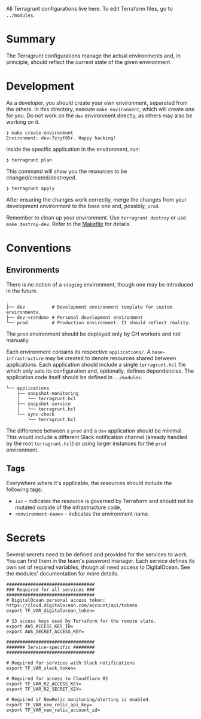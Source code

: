 All Terragrunt configurations live here. To edit Terraform files, go to `../modules`.

# Summary
The Terragrunt configurations manage the actual environments and, in principle, should reflect the current state of the given environment.

# Development
As a developer, you should create your own environment, separated from the others. In this directory, execute `make environment`, which will create one for you. Do not work on the `dev` environment directly, as others may also be working on it.

```
❯ make create-environment
Environment: dev-7zryf85r. Happy hacking!
```

Inside the specific application in the environment, run:
```
❯ terragrunt plan
```
This command will show you the resources to be changed/created/destroyed.

```
❯ terragrunt apply
```

After ensuring the changes work correctly, merge the changes from your development environment to the base one and, possibly, `prod`.

Remember to clean up your environment. Use `terragrunt destroy` or use `make destroy-dev`. Refer to the [Makefile](./Makefile) for details.


# Conventions

## Environments

There is no notion of a `staging` environment, though one may be introduced in the future.

```
.
├── dev          # Development environment template for custom environments.
├── dev-<random> # Personal development environment
└── prod         # Production environment. It should reflect reality.
```

The `prod` environment should be deployed only by GH workers and not manually.

Each environment contains its respective `applications/`. A `base-infrastructure` may be created to denote resources shared between applications. Each application should include a single `terragrunt.hcl` file which only sets its configuration and, optionally, defines dependencies. The application code itself should be defined in `../modules`.


```
└── applications
    ├── snapshot-monitoring
    │   └── terragrunt.hcl
    ├── snapshot-service
    │   └── terragrunt.hcl
    └── sync-check
        └── terragrunt.hcl
```

The difference between a `prod` and a `dev` application should be minimal. This would include a different Slack notification channel (already handled by the root `terragrunt.hcl`) or using larger instances for the `prod` environment.

## Tags

Everywhere where it's applicable, the resources should include the following tags:
- `iac` - indicates the resource is governed by Terraform and should not be mutated outside of the infrastructure code,
- `<environment-name>` - indicates the environment name.

# Secrets

Several secrets need to be defined and provided for the services to work. You can find them in the team's password manager. Each service defines its own set of required variables, though all need access to DigitalOcean. See the modules' documentation for more details.

```
#################################
### Required for all services ###
#################################
# DigitalOcean personal access token: https://cloud.digitalocean.com/account/api/tokens
export TF_VAR_digitalocean_token=

# S3 access keys used by Terraform for the remote state.
export AWS_ACCESS_KEY_ID=
export AWS_SECRET_ACCESS_KEY=

#################################
####### Service-specific ########
#################################

# Required for services with Slack notifications
export TF_VAR_slack_token=

# Required for access to Cloudflare R2
export TF_VAR_R2_ACCESS_KEY=
export TF_VAR_R2_SECRET_KEY=

# Required if NewRelic monitoring/alerting is enabled.
export TF_VAR_new_relic_api_key=
export TF_VAR_new_relic_account_id=
```
